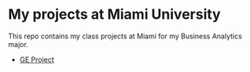 # My projects at Miami University
This repo contains my class projects at Miami for my Business Analytics major.
* [GE Project](https://github.com/linhtran304/Miami/tree/main/GE%20Project)
